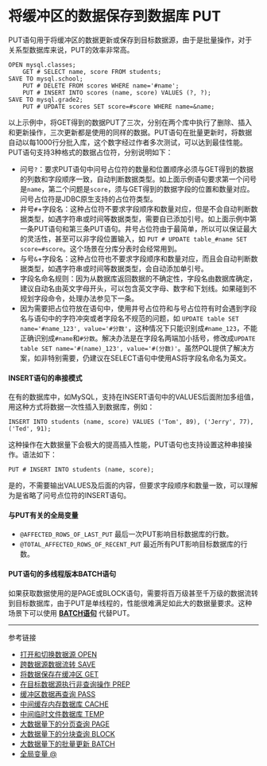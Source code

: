 # 将缓冲区的数据保存到数据库 PUT
PUT语句用于将缓冲区的数据更新或保存到目标数据源，由于是批量操作，对于关系型数据库来说，PUT的效率非常高。  
```
OPEN mysql.classes;
    GET # SELECT name, score FROM students;
SAVE TO mysql.school;
    PUT # DELETE FROM scores WHERE name='#name';
    PUT # INSERT INTO scores (name, score) VALUES (?, ?);
SAVE TO mysql.grade2;
    PUT # UPDATE scores SET score=#score WHERE name=&name;
```
以上示例中，将GET得到的数据PUT了三次，分别在两个库中执行了删除、插入和更新操作，三次更新都是使用的同样的数据。PUT语句在批量更新时，将数据自动以每1000行分批入库，这个数字经过作者多次测试，可以达到最佳性能。  
PUT语句支持3种格式的数据占位符，分别说明如下：
* 问号`?`：要求PUT语句中问号占位符的数量和位置顺序必须与GET得到的数据的列数和字段顺序一致，自动判断数据类型。如上面示例语句要求第一个问号是`name`，第二个问题是`score`，须与GET得到的数据字段的位置和数量对应。问号占位符是JDBC原生支持的占位符类型。
* 井号`#`+字段名：这种占位符不要求字段顺序和数量对应，但是不会自动判断数据类型，如遇字符串或时间等数据类型，需要自已添加引号。如上面示例中第一条PUT语句和第三条PUT语句。井号占位符由于最简单，所以可以保证最大的灵活性，甚至可以非字段位置输入，如 `PUT # UPDATE table_#name SET score=#score`。这个场景在分库分表时会经常用到。
* 与号`&`+字段名：这种占位符也不要求字段顺序和数量对应，而且会自动判断数据类型，如遇字符串或时间等数据类型，会自动添加单引号。
* 字段名命名规则：因为从数据库返回数据的不确定性，字段名由数据库确定，建议自动名由英文字母开头，可以包含英文字母、数字和下划线。如果碰到不规划字段命令，处理办法参见下一条。
* 因为需要把占位符放在语句中，使用井号占位符和与号占位符有时会遇到字段名与语句中的字符冲突或者字段名不规范的问题，如 `UPDATE table SET name='#name_123', value='#分数'`，这种情况下只能识别成`#name_123`，不能正确识别成`#name`和`#分数`。解决办法是在字段名两端加小括号，修改成`UPDATE table SET name='#(name)_123', value='#(分数)'`。虽然PQL提供了解决方案，如非特别需要，仍建议在SELECT语句中使用AS将字段名命名为英文。
  
#### INSERT语句的串接模式
在有的数据库中，如MySQL，支持在INSERT语句中的VALUES后面附加多组值，用这种方式将数据一次性插入到数据库，例如：
```
INSERT INTO students (name, score) VALUES ('Tom', 89), ('Jerry', 77), ('Ted', 91);
```
这种操作在大数据量下会极大的提高插入性能，PUT语句也支持设置这种串接操作。语法如下：
```
PUT # INSERT INTO students (name, score);
```
是的，不需要输出VALUES及后面的内容，但要求字段顺序和数量一致，可以理解为是省略了问号点位符的INSERT语句。

#### 与PUT有关的全局变量
* `@AFFECTED_ROWS_OF_LAST_PUT` 最后一次PUT影响目标数据库的行数。
* `@TOTAL_AFFECTED_ROWS_OF_RECENT_PUT` 最近所有PUT影响目标数据库的行数。

#### PUT语句的多线程版本BATCH语句
如果获取数据使用的是PAGE或BLOCK语句，需要将百万级甚至千万级的数据流转到目标数据库，由于PUT是单线程的，性能很难满足如此大的数据量要求。这种场景下可以使用 **[BATCH语句](/doc/pql/batch)** 代替PUT。

---
参考链接
* [打开和切换数据源 OPEN](/doc/pql/open)
* [跨数据源数据流转 SAVE](/doc/pql/save)
* [将数据保存在缓冲区 GET](/doc/pql/get)
* [在目标数据源执行非查询操作 PREP](/doc/pql/prep)
* [缓冲区数据再查询 PASS](/doc/pql/pass)
* [中间缓存内存数据库 CACHE](/doc/pql/cache)
* [中间临时文件数据库 TEMP](/doc/pql/temp)
* [大数据量下的分页查询 PAGE](/doc/pql/page)
* [大数据量下的分块查询 BLOCK](/doc/pql/block)
* [大数据量下的批量更新 BATCH](/doc/pql/batch)
* [全局变量 @](/doc/pql/global)